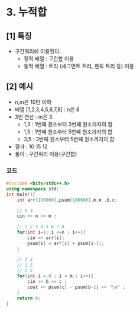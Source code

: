 # 3. 누적합

## \[1] 특징

* 구간쿼리에 이용된다.
  * 정적 배열 : 구간합 이용
  * 동적 배열  : 트리 (세그먼트 트리, 펜윅 트리 등) 이용

## \[2] 예시

* n,m은 10만 이하&#x20;
* 배열 \[1,2,3,4,5,6,7,8] : n은 8
* 3번 연산  : m은 3
  * 1,3 : 1번째 원소부터 3번째 원소까지의 합
  * 1,5 : 1번째 원소부터 5번째 원소까지의 합
  * 3,5 : 3번째 원소부터 5번째 원소까지의 합
* 결과 : 10 15 12
* 풀이 : 구간쿼리 이용(구간합)

### 코드

```cpp
#include <bits/stdc++.h> 
using namespace std;
int main(){
    int arr[100000],psum[100000],m,n ,b,c;

    // 8 3
    cin >> n >> m ;

    // 1 2 3 4 5 6 7 8
    for(int i=1; i <=n ; i++){
        cin >> arr[i];
        psum[i] = arr[i] + psum[i-1];
    }

    // 1 4
    // 1 5
    // 3 5
    for(int i = 0 ; i < m ; i++){
        cin >> b >> c ;
        cout << psum[c] - psum[b-1] << "\n" ;
    }
    return 0;
}
```
